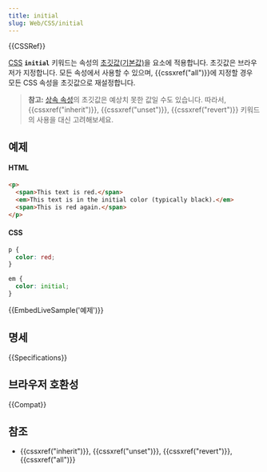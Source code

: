 ```yaml
---
title: initial
slug: Web/CSS/initial
---
```


{{CSSRef}}

[CSS](/ko/docs/Web/CSS) **`initial`** 키워드는 속성의 [초깃값(기본값)](/ko/docs/Web/CSS/initial_value)을 요소에 적용합니다. 초깃값은 브라우저가 지정합니다. 모든 속성에서 사용할 수 있으며, {{cssxref("all")}}에 지정할 경우 모든 CSS 속성을 초깃값으로 재설정합니다.

> **참고:** [상속 속성](/ko/docs/Web/CSS/inheritance#Inherited_properties)의 초깃값은 예상치 못한 값일 수도 있습니다. 따라서, {{cssxref("inherit")}}, {{cssxref("unset")}}, {{cssxref("revert")}} 키워드의 사용을 대신 고려해보세요.

## 예제

#### HTML

```html
<p>
  <span>This text is red.</span>
  <em>This text is in the initial color (typically black).</em>
  <span>This is red again.</span>
</p>
```

#### CSS

```css
p {
  color: red;
}

em {
  color: initial;
}
```

{{EmbedLiveSample('예제')}}

## 명세

{{Specifications}}

## 브라우저 호환성

{{Compat}}

## 참조

- {{cssxref("inherit")}}, {{cssxref("unset")}}, {{cssxref("revert")}}, {{cssxref("all")}}
